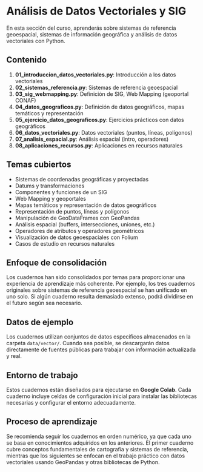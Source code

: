 # Análisis de Datos Vectoriales y SIG

En esta sección del curso, aprenderás sobre sistemas de referencia geoespacial, sistemas de información geográfica y análisis de datos vectoriales con Python.

## Contenido

1. **01_introduccion_datos_vectoriales.py**: Introducción a los datos vectoriales
2. **02_sistemas_referencia.py**: Sistemas de referencia geoespacial
3. **03_sig_webmapping.py**: Definición de SIG, Web Mapping (geoportal CONAF)
4. **04_datos_geograficos.py**: Definición de datos geográficos, mapas temáticos y representación
5. **05_ejercicio_datos_geograficos.py**: Ejercicios prácticos con datos geográficos
6. **06_datos_vectoriales.py**: Datos vectoriales (puntos, líneas, polígonos)
7. **07_analisis_espacial.py**: Análisis espacial (intro, operadores)
8. **08_aplicaciones_recursos.py**: Aplicaciones en recursos naturales

## Temas cubiertos

* Sistemas de coordenadas geográficas y proyectadas
* Datums y transformaciones
* Componentes y funciones de un SIG
* Web Mapping y geoportales
* Mapas temáticos y representación de datos geográficos
* Representación de puntos, líneas y polígonos
* Manipulación de GeoDataFrames con GeoPandas
* Análisis espacial (buffers, intersecciones, uniones, etc.)
* Operadores de atributos y operadores geométricos
* Visualización de datos geoespaciales con Folium
* Casos de estudio en recursos naturales

## Enfoque de consolidación

Los cuadernos han sido consolidados por temas para proporcionar una experiencia de aprendizaje más coherente. Por ejemplo, los tres cuadernos originales sobre sistemas de referencia geoespacial se han unificado en uno solo. Si algún cuaderno resulta demasiado extenso, podrá dividirse en el futuro según sea necesario.

## Datos de ejemplo

Los cuadernos utilizan conjuntos de datos específicos almacenados en la carpeta `data/vector/`. Cuando sea posible, se descargarán datos directamente de fuentes públicas para trabajar con información actualizada y real.

## Entorno de trabajo

Estos cuadernos están diseñados para ejecutarse en **Google Colab**. Cada cuaderno incluye celdas de configuración inicial para instalar las bibliotecas necesarias y configurar el entorno adecuadamente.

## Proceso de aprendizaje

Se recomienda seguir los cuadernos en orden numérico, ya que cada uno se basa en conocimientos adquiridos en los anteriores. El primer cuaderno cubre conceptos fundamentales de cartografía y sistemas de referencia, mientras que los siguientes se enfocan en el trabajo práctico con datos vectoriales usando GeoPandas y otras bibliotecas de Python. 